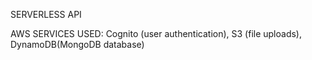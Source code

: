SERVERLESS API

AWS SERVICES USED: Cognito (user authentication), S3 (file uploads), DynamoDB(MongoDB database)

